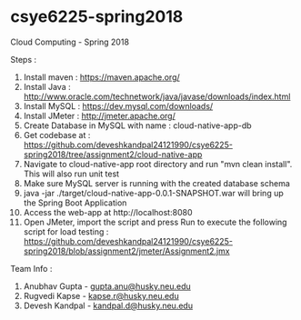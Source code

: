 # csye6225-spring2018
Cloud Computing - Spring 2018


Steps :

1. Install maven : https://maven.apache.org/
2. Install Java : http://www.oracle.com/technetwork/java/javase/downloads/index.html
3. Install MySQL : https://dev.mysql.com/downloads/
4. Install JMeter : http://jmeter.apache.org/
5. Create Database in MySQL with name : cloud-native-app-db
6. Get codebase at : https://github.com/deveshkandpal24121990/csye6225-spring2018/tree/assignment2/cloud-native-app
7. Navigate to cloud-native-app root directory and run "mvn clean install". This will also run unit test
8. Make sure MySQL server is running with the created database schema
9. java -jar ./target/cloud-native-app-0.0.1-SNAPSHOT.war will bring up the Spring Boot Application
10. Access the web-app at http://localhost:8080
11. Open JMeter, import the script and press Run to execute the following script for load testing : https://github.com/deveshkandpal24121990/csye6225-spring2018/blob/assignment2/jmeter/Assignment2.jmx 


Team Info :


1. Anubhav Gupta - gupta.anu@husky.neu.edu
2. Rugvedi Kapse - kapse.r@husky.neu.edu
3. Devesh Kandpal - kandpal.d@husky.neu.edu
